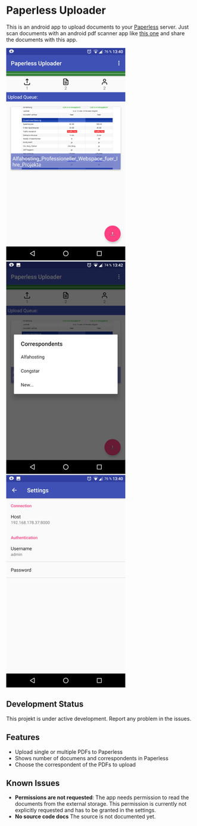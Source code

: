 # Paperless Uploader

This is an android app to upload documents to your [Paperless](https://github.com/danielquinn/paperless) server. Just scan documents with an android pdf scanner app like [this one](https://play.google.com/store/apps/details?id=com.simplescan.scanner&hl=de) and share the documents with this app.

![Settings](screenshots/upload_queue.png)
![Settings](screenshots/choose_correspondent.png)
![Settings](screenshots/settings.png)

## Development Status
This projekt is under active development. Report any problem in the issues.

## Features
- Upload single or multiple PDFs to Paperless
- Shows number of documens and correspondents in Paperless
- Choose the correspondent of the PDFs to upload

## Known Issues
-  **Permissions are not requested**: The app needs permission to read the documents from the external storage. This permission is currently not explicitly requested and has to be granted in the settings.
- **No source code docs** The source is not documented yet.